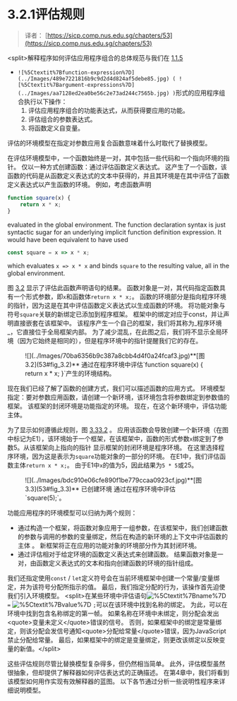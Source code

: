 # 3.2.1评估规则

> 译者： [https://sicp.comp.nus.edu.sg/chapters/53](https://sicp.comp.nus.edu.sg/chapters/53)

&lt;split&gt;解释程序如何评估应用程序组合的总体规范与我们在 [1.1.5](7)

*   `![%5Ctextit%7Bfunction-expression%7D](../Images/489e7221816b9c9d2d4d824af5debe85.jpg) ( ![%5Ctextit%7Bargument-expressions%7D](../Images/aa7128ed2ea0be56c2e73ad244c7565b.jpg) )`形式的应用程序组合执行以下操作：
    1.  评估应用程序组合的功能表达式，从而获得要应用的功能。
    2.  评估组合的参数表达式。
    3.  将函数定义自变量。

评估的环境模型在指定对参数应用复合函数意味着什么时取代了替换模型。

在评估环境模型中，一个函数始终是一对，其中包括一些代码和一个指向环境的指针。 仅以一种方式创建函数：通过评估函数定义表达式。 这产生了一个函数，该函数的代码是从函数定义表达式的文本中获得的，并且其环境是在其中评估了函数定义表达式以产生函数的环境。 例如，考虑函数声明

```js
function square(x) {
    return x * x;
}
```

evaluated in the global environment. The function declaration syntax is just syntactic sugar for an underlying implicit function definition expression. It would have been equivalent to have used

```js
const square = x => x * x;
```

which evaluates `x => x * x` and binds `square` to the resulting value, all in the global environment.

图 [3.2](53#fig_3.2) 显示了评估此函数声明语句的结果。 函数对象是一对，其代码指定函数具有一个形式参数，即`x`和函数体`return x * x;`。 函数的环境部分是指向程序环境的指针，因为这是在其中评估函数定义表达式以生成函数的环境。 将功能对象与符号`square`关联的新绑定已添加到程序框架。 框架中的绑定对应于const，并让声明直接嵌套在该框架中。 该程序产生一个自己的框架，我们将其称为_程序环境_，它直接位于全局框架内部。 为了减少混乱，在此图之后，我们将不显示全局环境（因为它始终是相同的），但是程序环境中的指针提醒我们它的存在。

<figure>![](../Images/70ba6356b9c387a8cbb4d4f0a24fcaf3.jpg)**[图3.2](53#fig_3.2)** 通过在程序环境中评估`function square(x) { return x * x; }`产生的环境结构。</figure>

现在我们已经了解了函数的创建方式，我们可以描述函数的应用方式。 环境模型指定：要对参数应用函数，请创建一个新环境，该环境包含将参数绑定到参数值的框架。 该框架的封闭环境是功能指定的环境。 现在，在这个新环境中，评估功能主体。

为了显示如何遵循此规则，图 [3.3](53#fig_3.3)[3.2](53#fig_3.2) 。 应用该函数会导致创建一个新环境（在图中标记为E1），该环境始于一个框架，在该框架中，函数的形式参数`x`绑定到了参数5。从该框架向上指向的指针 显示框架的封闭环境是程序环境。 在这里选择程序环境，因为这是表示为`square`功能对象的一部分的环境。 在E1中，我们评估函数主体`return x * x;`。 由于E1中`x`的值为5，因此结果为`5 * 5`或25。

<figure>![](../Images/bdc910e06cfe890f1be779ccaa0923cf.jpg)**[图3.3](53#fig_3.3)** 已创建环境 通过在程序环境中评估`square(5);`。</figure>

功能应用程序的环境模型可以归纳为两个规则：

*   通过构造一个框架，将函数对象应用于一组参数，在该框架中，我们创建函数的参数与调用的参数的变量绑定，然后在构造的新环境的上下文中评估函数的主体 。 新框架将正在应用的功能对象的环境部分作为其封闭环境。
*   通过评估相对于给定环境的函数定义表达式来创建函数。 结果函数对象是一对，由函数定义表达式的文本和指向创建函数的环境的指针组成。

我们还指定使用`const` / `let`定义符号会在当前环境框架中创建一个常量/变量绑定，并为该符号分配所指示的值。 最后，我们指定分配的行为，该操作首先迫使我们引入环境模型。 &lt;split&gt;在某些环境中评估语句![%5Ctextit%7Bname%7D](../Images/abe58dbcc6883742e3e0d539cb238bc1.jpg) `=` ![%5Ctextit%7Bvalue%7D](../Images/8941e10ab9faad8a97352258c597168e.jpg) `;`可以在该环境中找到名称的绑定。 为此，可以在环境中找到包含名称绑定的第一帧。 如果名称在环境中未绑定，则分配会发出&lt;quote&gt;变量未定义&lt;/quote&gt;错误的信号。 否则，如果框架中的绑定是常量绑定，则该分配会发信号通知&lt;quote&gt;分配给常量&lt;/quote&gt;错误，因为JavaScript禁止分配给常量。 最后，如果框架中的绑定是变量绑定，则更改该绑定以反映变量的新值。&lt;/split&gt;

这些评估规则尽管比替换模型复杂得多，但仍然相当简单。 此外，评估模型虽然很抽象，但却提供了解释器如何评估表达式的正确描述。 在第4章中，我们将看到该模型如何用作实现有效解释器的蓝图。 以下各节通过分析一些说明性程序来详细说明模型。